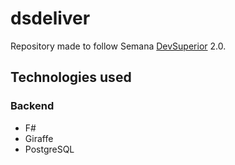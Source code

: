 # dsdeliver

Repository made to follow Semana [DevSuperior](https://www.youtube.com/channel/UC3twHmWQwtqEO7u-gB_2f7g) 2.0.

## Technologies used

### Backend

- F#
- Giraffe
- PostgreSQL
